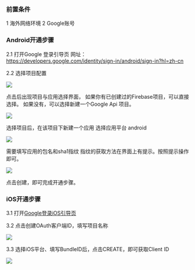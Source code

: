 ###   前置条件

1  海外网络环境
2  Google账号

###   Android开通步骤

2.1 打开Google 登录引导页
网址： https://developers.google.com/identity/sign-in/android/sign-in?hl=zh-cn

2.2 选择项目配置

![](https://vkceyugu.cdn.bspapp.com/VKCEYUGU-f184e7c3-1912-41b2-b81f-435d1b37c7b4/636a9bd3-77d7-4539-b46c-0c798eb49350.png)

点击后出现项目与应用选择界面，
如果你有已创建过的Firebase项目，可以直接选择。
如果没有，可以选择新建一个Google Api 项目。

![](https://vkceyugu.cdn.bspapp.com/VKCEYUGU-f184e7c3-1912-41b2-b81f-435d1b37c7b4/f206ec8a-c82d-41f4-9e6d-d838e21a4857.png)

选择项目后，在该项目下新建一个应用
选择应用平台  android

![](https://vkceyugu.cdn.bspapp.com/VKCEYUGU-f184e7c3-1912-41b2-b81f-435d1b37c7b4/09c5a8aa-c698-4133-9a11-d73d59e37da5.png)


需要填写应用的包名和sha1指纹
指纹的获取方法在界面上有提示。按照提示操作即可。

![](https://vkceyugu.cdn.bspapp.com/VKCEYUGU-f184e7c3-1912-41b2-b81f-435d1b37c7b4/d14feca3-94b5-467e-b197-d98b866072bc.png)

点击创建，即可完成开通步骤。

###   iOS开通步骤

3.1 打开[Google登录iOS引导页](http://developers.google.com/identity/sign-in/ios/start-integrating?hl=zh-cn)

3.2 点击创建OAuth客户端ID，填写项目名称

![](https://vkceyugu.cdn.bspapp.com/VKCEYUGU-f184e7c3-1912-41b2-b81f-435d1b37c7b4/1978e9aa-5e11-4586-9caf-1c1b7c3e71bd.png)

3.3 选择iOS平台、填写BundleID后，点击CREATE，即可获取Client ID

![](https://vkceyugu.cdn.bspapp.com/VKCEYUGU-f184e7c3-1912-41b2-b81f-435d1b37c7b4/26045e0b-b6f0-4c22-aa61-0d63120e1a4b.png)